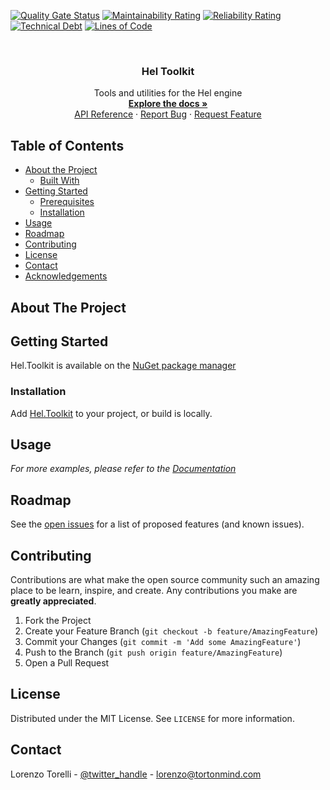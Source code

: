 
<!-- PROJECT SHIELDS -->
<!--
-->
[![Quality Gate Status](https://sonarcloud.io/api/project_badges/measure?project=HelEngine_Hel.Toolkit&metric=alert_status)](https://sonarcloud.io/dashboard?id=HelEngine_Hel.Toolkit)
[![Maintainability Rating](https://sonarcloud.io/api/project_badges/measure?project=HelEngine_Hel.Toolkit&metric=sqale_rating)](https://sonarcloud.io/dashboard?id=HelEngine_Hel.Toolkit)
[![Reliability Rating](https://sonarcloud.io/api/project_badges/measure?project=HelEngine_Hel.Toolkit&metric=reliability_rating)](https://sonarcloud.io/dashboard?id=HelEngine_Hel.Toolkit)
[![Technical Debt](https://sonarcloud.io/api/project_badges/measure?project=HelEngine_Hel.Toolkit&metric=sqale_index)](https://sonarcloud.io/dashboard?id=HelEngine_Hel.Toolkit)
[![Lines of Code](https://sonarcloud.io/api/project_badges/measure?project=HelEngine_Hel.Toolkit&metric=ncloc)](https://sonarcloud.io/dashboard?id=HelEngine_Hel.Toolkit)



<!-- PROJECT LOGO -->
<br />
<p align="center">

  <h3 align="center">Hel Toolkit</h3>

  <p align="center">
    Tools and utilities for the Hel engine
    <br />
    <a href="https://helengine.github.io/Hel.Docsify/#/"><strong>Explore the docs »</strong></a>
    <br />
    <a href="https://helengine.github.io/Hel.Toolkit/">API Reference</a>
    ·
    <a href="https://github.com/HelEngine/Hel.Toolkit/issues">Report Bug</a>
    ·
    <a href="https://github.com/HelEngine/Hel.Toolkit/issues">Request Feature</a>
  </p>
</p>



<!-- TABLE OF CONTENTS -->
## Table of Contents

* [About the Project](#about-the-project)
  * [Built With](#built-with)
* [Getting Started](#getting-started)
  * [Prerequisites](#prerequisites)
  * [Installation](#installation)
* [Usage](#usage)
* [Roadmap](#roadmap)
* [Contributing](#contributing)
* [License](#license)
* [Contact](#contact)
* [Acknowledgements](#acknowledgements)



<!-- ABOUT THE PROJECT -->
## About The Project



<!-- GETTING STARTED -->
## Getting Started

Hel.Toolkit is available on the [NuGet package manager](https://www.nuget.org/packages/Hel.Toolkit/) 

### Installation

Add [Hel.Toolkit](https://www.nuget.org/packages/Hel.Toolkit/) to your project, or build is locally.


## Usage

_For more examples, please refer to the [Documentation](https://helengine.github.io/Hel.Toolkit/)_

<!-- ROADMAP -->
## Roadmap

See the [open issues](https://github.com/HelEngine/Hel.Toolkit/issues) for a list of proposed features (and known issues).


<!-- CONTRIBUTING -->
## Contributing

Contributions are what make the open source community such an amazing place to be learn, inspire, and create. Any contributions you make are **greatly appreciated**.

1. Fork the Project
2. Create your Feature Branch (`git checkout -b feature/AmazingFeature`)
3. Commit your Changes (`git commit -m 'Add some AmazingFeature'`)
4. Push to the Branch (`git push origin feature/AmazingFeature`)
5. Open a Pull Request



<!-- LICENSE -->
## License

Distributed under the MIT License. See `LICENSE` for more information.



<!-- CONTACT -->
## Contact

Lorenzo Torelli - [@twitter_handle](https://twitter.com/twitter_handle) - lorenzo@tortonmind.com
